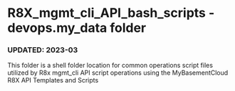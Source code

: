 # R8X_mgmt_cli_API_bash_scripts - devops.my_data folder

### UPDATED:  2023-03

This folder is a shell folder location for common operations script files utilized by R8x mgmt_cli API script operations using the MyBasementCloud R8X API Templates and Scripts

